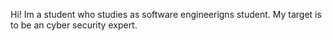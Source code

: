 Hi! Im a student who studies as software engineerigns student. My target is to be an cyber security expert. 

